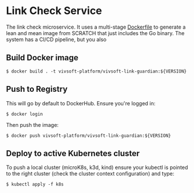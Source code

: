 # Link Check Service

The link check microservice. It uses a multi-stage [Dockerfile](Dockerfile) to generate a lean and mean image from SCRATCH that just includes the Go binary. The system has a CI/CD pipeline, but you also


## Build Docker image

```
$ docker build . -t vivsoft-platform/vivsoft-link-guardian:${VERSION}
```

## Push to Registry

This will go by default to DockerHub. Ensure you're logged in:

```
$ docker login
```

Then push the image:

```
$ docker push vivsoft-platform/vivsoft-link-guardian:${VERSION}
```

## Deploy to active Kubernetes cluster

To push a local cluster (microK8s, k3d, kind) ensure your kubectl is pointed to the right cluster (check the cluster context configuration) and type:

```
$ kubectl apply -f k8s
```






